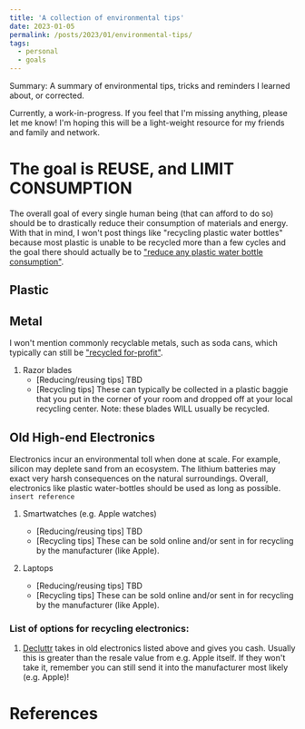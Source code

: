 ```yaml
---
title: 'A collection of environmental tips'
date: 2023-01-05
permalink: /posts/2023/01/environmental-tips/
tags:
  - personal
  - goals
---
```


Summary: A summary of environmental tips, tricks and reminders I learned about, or corrected.

Currently, a work-in-progress. If you feel that I'm missing anything, please let me know! I'm hoping this will be a light-weight resource for my friends and family and network.

# The goal is REUSE, and LIMIT CONSUMPTION

The overall goal of every single human being (that can afford to do so) should be to drastically reduce their consumption of materials and energy. With that in mind, I won't post things like "recycling plastic water bottles" because most plastic is unable to be recycled more than a few cycles and the goal there should actually be to ["reduce any plastic water bottle consumption"][1].

## Plastic

## Metal 

I won't mention commonly recyclable metals, such as soda cans, which typically can still be ["recycled for-profit"][1].

1. Razor blades
    - [Reducing/reusing tips] TBD
    - [Recycling tips] These can typically be collected in a plastic baggie that you put in the corner of your room and dropped off at your local recycling center. Note: these blades WILL usually be recycled.

## Old High-end Electronics

Electronics incur an environmental toll when done at scale. For example, silicon may deplete sand from an ecosystem. The lithium batteries may exact very harsh consequences on the natural surroundings. Overall, electronics like plastic water-bottles should be used as long as possible. `insert reference`

1. Smartwatches (e.g. Apple watches)
    - [Reducing/reusing tips] TBD
    - [Recycling tips] These can be sold online and/or sent in for recycling by the manufacturer (like Apple).

2. Laptops
    - [Reducing/reusing tips] TBD
    - [Recycling tips] These can be sold online and/or sent in for recycling by the manufacturer (like Apple).

### List of options for recycling electronics:

1. [Decluttr](https://decluttr.mention-me.com/m/ol/xr0rv-adam-decluttr) takes in old electronics listed above and gives you cash. Usually this is greater than the resale value from e.g. Apple itself. If they won't take it, remember you can still send it into the manufacturer most likely (e.g. Apple)!

# References
[1]: https://www.reuters.com/article/us-environment-plastic-aluminium-insight/plastic-bottles-vs-aluminum-cans-wholl-win-the-global-water-fight-idUSKBN1WW0J5
